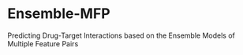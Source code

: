 # Ensemble-MFP
Predicting Drug-Target Interactions based on the Ensemble Models of Multiple Feature Pairs
